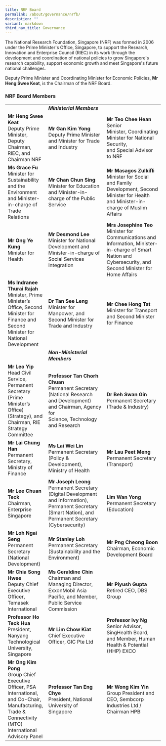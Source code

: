 ```yaml
---
title: NRF Board
permalink: /about/governance/nrfb/
description: ""
variant: markdown
third_nav_title: Governance
---
```

The National Research Foundation, Singapore (NRF) was formed in 2006 under the Prime Minister's Office, Singapore, to support the Research, Innovation and Enterprise Council (RIEC) in its work through the development and coordination of national policies to grow Singapore's research capability, support economic growth and meet Singapore's future national challenges.

Deputy Prime Minister and Coordinating Minister for Economic Policies, **Mr Heng Swee Keat**, is the Chairman of the NRF Board.

### NRF Board Members ###

| | |  |
| -------- | -------- | -------- |
||***Ministerial Members***
| **Mr Heng Swee Keat**<br>Deputy Prime Minister, Deputy Chairman, RIEC, and Chairman NRF | **Mr Gan Kim Yong**<br>Deputy Prime Minister and Minister for Trade and Industry | **Mr Teo Chee Hean**<br>Senior Minister,&nbsp;Coordinating Minister&nbsp;for&nbsp;National Security, and&nbsp;Special&nbsp;Advisor to NRF
| **Ms Grace Fu**<br>Minister for Sustainability and the Environment and Minister-in-charge of Trade Relations | **Mr Chan Chun Sing**<br>Minister for Education and Minister-in-charge of the Public Service | **Mr Masagos Zulkifli**<br>Minister for Social and Family Development, Second Minister for Health and Minister-in-charge of Muslim Affairs
| **Mr Ong Ye Kung**<br>Minister for Health | **Mr Desmond Lee**<br>Minister for National Development and Minister-in-charge of Social Services Integration | **Mrs Josephine Teo**<br>Minister for Communications and Information, Minister-in-charge of Smart Nation and Cybersecurity, and Second Minister for Home Affairs
| **Ms Indranee Thurai Rajah**<br>Minister, Prime Minister’s Office, Second Minister for Finance and Second Minister for National Development | **Dr Tan See Leng**<br>Minister for Manpower, and Second Minister for Trade and Industry | **Mr Chee Hong Tat**<br>Minister for Transport and Second Minister for Finance
||***Non-Ministerial Members***||
| **Mr Leo Yip**<br>Head Civil Service, Permanent Secretary (Prime Minister’s Office) (Strategy), and Chairman, RIE Strategy Committee | **Professor Tan Chorh Chuan**<br>Permanent Secretary (National&nbsp;Research and Development) and&nbsp;Chairman,&nbsp;Agency for Science,&nbsp;Technology and Research | **Dr Beh Swan Gin**<br>Permanent Secretary (Trade &amp; Industry)
| **Mr Lai Chung Han**<br>Permanent Secretary, Ministry of Finance | **Ms Lai Wei Lin**<br> Permanent Secretary (Policy &amp; Development), Ministry of Health | **Mr Lau Peet Meng**<br>Permanent Secretary (Transport)
| **Mr Lee Chuan Teck**<br>Chairman, Enterprise Singapore |**Mr Joseph Leong**<br>Permanent Secretary (Digital Development and Information), Permanent Secretary (Smart Nation), and Permanent Secretary (Cybersecurity) | **Lim Wan Yong**<br>Permanent Secretary (Education)
| **Mr Loh Ngai Seng**<br>Permanent Secretary (National Development) | **Mr Stanley Loh**<br>Permanent Secretary (Sustainability and the Environment) | **Mr Png Cheong Boon**<br>Chairman, Economic Development Board
| **Mr Chia Song Hwee** <br> Deputy Chief Executive Officer, Temasek International | **Ms Geraldine Chin**<br>Chairman and Managing Director, ExxonMobil Asia Pacific, and Member, Public Service Commission | **Mr Piyush Gupta**<br>Retired CEO, DBS Group
| **Professor Ho Teck Hua**<br>President, Nanyang Technological University, Singapore | **Mr Lim Chow Kiat**<br>Chief Executive Officer, GIC Pte Ltd | **Professor Ivy Ng** <br> Senior Advisor, SingHealth Board, and Member, Human Health &amp; Potential (HHP) EXCO
| **Mr Ong Kim Pong**<br>Group Chief Executive Officer, PSA International, and Co-Chair, Manufacturing, Trade &amp; Connectivity (MTC) International Advisory Panel | **Professor&nbsp;Tan Eng Chye**<br>President, National University of Singapore | **Mr Wong Kim Yin**<br>Group President and CEO, Sembcorp Industries Ltd / Chairman HPB